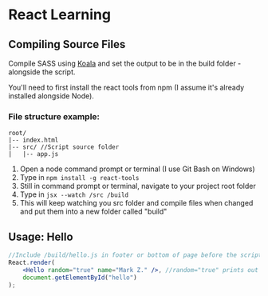 # React Learning

## Compiling Source Files

Compile SASS using [Koala](http://koala-app.com/) and set the output to be in the build folder - alongside the script.

You'll need to first install the react tools from npm (I assume it's already installed alongside Node).

### File structure example:
``` 
root/
|-- index.html
|-- src/ //Script source folder
|   |-- app.js
```

1. Open a node command prompt or terminal (I use Git Bash on Windows)
2. Type in ```npm install -g react-tools```
3. Still in command prompt or terminal, navigate to your project root folder
4. Type in ```jsx --watch /src /build```
5. This will keep watching you src folder and compile files when changed and put them into a new folder called "build"

## Usage: Hello
```jsx
//Include /build/hello.js in footer or bottom of page before the script bellow
React.render(
    <Hello random="true" name="Mark Z." />, //random="true" prints out "Hello" in multiple languages
    document.getElementById("hello")
);
```